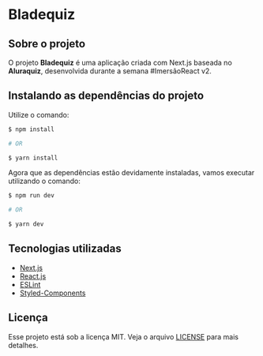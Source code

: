 <!-- <img src="https://github.com/guilhermesantoss/proffy-nlw02/blob/master/printscreens/proffy_logo.png" alt="Proffy Logo" width="240" height="92" /> -->
# Bladequiz

## Sobre o projeto

O projeto **Bladequiz** é uma aplicação criada com Next.js baseada no **Aluraquiz**, desenvolvida durante a semana #ImersãoReact v2.

## Instalando as dependências do projeto

Utilize o comando:
```bash
$ npm install

# OR

$ yarn install
```

Agora que as dependências estão devidamente instaladas, vamos executar utilizando o comando:
```bash
$ npm run dev

# OR

$ yarn dev
```

## Tecnologias utilizadas

* [Next.js](https://nextjs.org/)
* [React.js](https://reactjs.org/)
* [ESLint](https://eslint.org/)
* [Styled-Components](https://styled-components.com/)

## Licença

Esse projeto está sob a licença MIT. Veja o arquivo [LICENSE](LICENSE) para mais detalhes.
